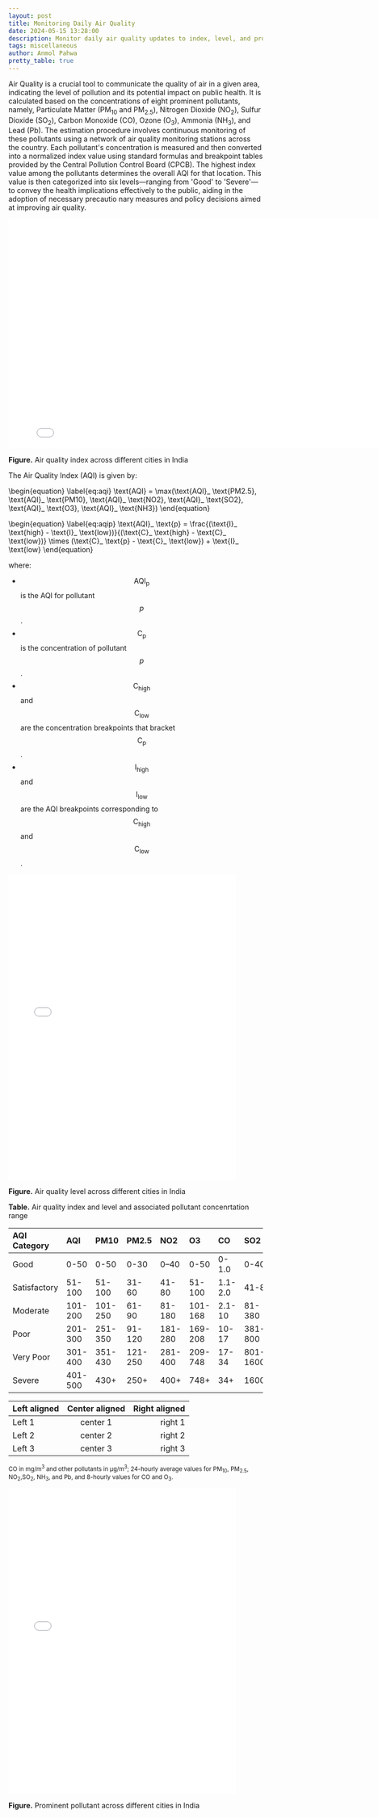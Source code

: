 ```yaml
---
layout: post
title: Monitoring Daily Air Quality
date: 2024-05-15 13:28:00
description: Monitor daily air quality updates to index, level, and prominent pollutant across different cities in India, sourced from the daily bulletin report of Central Pollution Control Board, Government of India.
tags: miscellaneous
author: Anmol Pahwa
pretty_table: true
---
```


Air Quality is a crucial tool to communicate the quality of air in a given area, indicating the level of pollution and its potential impact on public health. It is calculated based on the concentrations of eight prominent pollutants, namely, Particulate Matter (PM<sub>10</sub> and PM<sub>2.5</sub>), Nitrogen Dioxide (NO<sub>2</sub>), Sulfur Dioxide (SO<sub>2</sub>), Carbon Monoxide (CO), Ozone (O<sub>3</sub>), Ammonia (NH<sub>3</sub>), and Lead (Pb). The estimation procedure involves continuous monitoring of these pollutants using a network of air quality monitoring stations across the country. Each pollutant's concentration is measured and then converted into a normalized index value using standard formulas and breakpoint tables provided by the Central Pollution Control Board (CPCB). The highest index value among the pollutants determines the overall AQI for that location. This value is then categorized into six levels—ranging from 'Good' to 'Severe'—to convey the health implications effectively to the public, aiding in the adoption of necessary precautio nary measures and policy decisions aimed at improving air quality.

<div class="l-page">
  <iframe
    src="{{ '/assets/plotly/index.html' | relative_url }}"
    frameborder="0"
    scrolling="no"
    height="455"
    width="800"
  ></iframe>
</div>

**Figure.** Air quality index across different cities in India

The Air Quality Index (AQI) is given by:

\begin{equation}
\label{eq:aqi}
\text{AQI} = \max(\text{AQI}_ \text{PM2.5}, \text{AQI}_ \text{PM10}, \text{AQI}_ \text{NO2}, \text{AQI}_ \text{SO2}, \text{AQI}_ \text{O3}, \text{AQI}_ \text{NH3})
\end{equation}

\begin{equation}
\label{eq:aqip}
\text{AQI}_ \text{p} = \frac{(\text{I}_ \text{high} - \text{I}_ \text{low})}{(\text{C}_ \text{high} - \text{C}_ \text{low})} \times (\text{C}_ \text{p} - \text{C}_ \text{low}) + \text{I}_ \text{low}
\end{equation}

where:

- $$ \text{AQI}_ \text{p} $$ is the AQI for pollutant $$ p $$.
- $$ \text{C}_ \text{p} $$ is the concentration of pollutant $$ p $$.
- $$ \text{C}_ \text{high} $$ and $$ \text{C}_ \text{low} $$ are the concentration breakpoints that bracket $$ \text{C}_ \text{p} $$.
- $$ \text{I}_ \text{high} $$ and $$ \text{I}_ \text{low} $$ are the AQI breakpoints corresponding to $$ \text{C}_ \text{high} $$ and $$ \text{C}_ \text{low} $$.

<div class="l-page">
  <iframe
    src="{{ '/assets/plotly/level.html' | relative_url }}"
    frameborder="0"
    scrolling="no"
    height="605"
    width="450"
  ></iframe>
</div>

**Figure.** Air quality level across different cities in India

**Table.** Air quality index and level and associated pollutant concenrtation range

| AQI Category  | AQI     | PM10    | PM2.5  | NO2    | O3      | CO     | SO2    | NH3     | Pb      |
|:--------------|:--------|:--------|:-------|:-------|:--------|:-------|:-------|:--------|:--------|
| Good          | 0-50    | 0-50    | 0-30   | 0–40   | 0-50    | 0-1.0  | 0-40   | 0-200   | 0-0.5   |
| Satisfactory  | 51-100  | 51-100  | 31-60  | 41-80  | 51-100  | 1.1-2.0| 41-80  | 201-400 | 0.5-1.0 |
| Moderate      | 101-200 | 101-250 | 61-90  | 81-180 | 101-168 | 2.1-10 | 81-380 | 401-800 | 1.1-2.0 |
| Poor          | 201-300 | 251-350 | 91-120 | 181-280| 169-208 | 10-17  | 381-800| 801-1200| 2.1-3.0 |
| Very Poor     | 301-400 | 351-430 | 121-250| 281-400| 209-748 | 17-34  | 801-1600| 1200-1800| 3.1-3.5|
| Severe        | 401-500 | 430+    | 250+   | 400+   | 748+    | 34+    | 1600+  | 1800+   | 3.5+    |

| Left aligned | Center aligned | Right aligned |
| :----------- | :------------: | ------------: |
| Left 1       |    center 1    |       right 1 |
| Left 2       |    center 2    |       right 2 |
| Left 3       |    center 3    |       right 3 |
<sup>CO in mg/m<sup>3</sup> and other pollutants in μg/m<sup>3</sup>; 24-hourly average values for PM<sub>10</sub>, PM<sub>2.5</sub>, NO<sub>2</sub>,SO<sub>2</sub>, NH<sub>3</sub>, and Pb, and 8-hourly values for CO and O<sub>3</sub>.</sup>

<div class="l-page">
  <iframe
    src="{{ '/assets/plotly/pollutant.html' | relative_url }}"
    frameborder="0"
    scrolling="no"
    height="605"
    width="450"
  ></iframe>
</div>

**Figure.** Prominent pollutant across different cities in India
